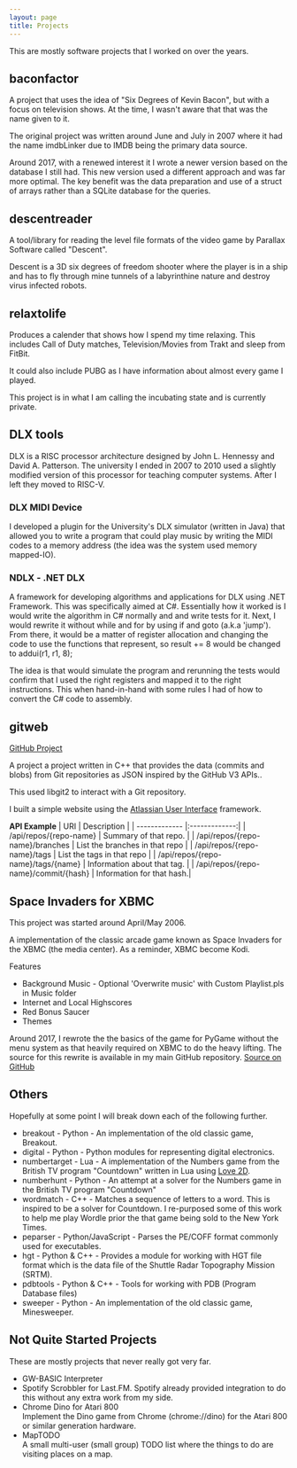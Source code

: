 ```yaml
---
layout: page
title: Projects
---
```


This are mostly software projects that I worked on over the years.

## baconfactor
A project that uses the idea of "Six Degrees of Kevin Bacon", but with a focus
on television shows. At the time, I wasn't aware that that was the name
given to it.

The original project was written around June and July in 2007 where it had the
name imdbLinker due to IMDB being the primary data source.

Around 2017, with a renewed interest it I wrote a newer version based on the
database I still had. This new version used a different approach and was far
more optimal. The key benefit was the data preparation and use of a
struct of arrays rather than a SQLite database for the queries.

## descentreader
A tool/library for reading the level file formats of the video game by
Parallax Software called "Descent".

Descent is a 3D six degrees of freedom shooter where the player is in a ship
and has to fly through mine tunnels of a labyrinthine nature and destroy
virus infected robots.

## relaxtolife
Produces a calender that shows how I spend my time relaxing. This includes
Call of Duty matches, Television/Movies from Trakt and sleep from FitBit.

It could also include PUBG as I have information about almost every game I
played.

This project is in what I am calling the incubating state and is currently
private.

## DLX tools

DLX is a RISC processor architecture designed by John L. Hennessy and David A.
Patterson. The university I ended in 2007 to 2010 used a slightly modified
version of this processor for teaching computer systems. After I left they
moved to RISC-V.

### DLX MIDI Device

I developed a plugin for the University's DLX simulator (written in Java) that
allowed you to write a program that could play music by writing the MIDI codes
to a memory address (the idea was the system used memory mapped-IO).

### NDLX - .NET DLX

A framework for developing algorithms and applications for DLX using .NET
Framework. This was specifically aimed at C#.
Essentially how it worked is I would write the algorithm in C# normally and
and write tests for it. Next, I would rewrite it without while and for by
using if and goto (a.k.a 'jump'). From there, it would be a matter of
register allocation and changing the code to use the functions that
represent, so result += 8 would be changed to addui(r1, r1, 8);

The idea is that would simulate the program and rerunning the tests would
confirm that I used the right registers and mapped it to the right
instructions. This when hand-in-hand with some rules I had of how to
convert the C# code to assembly.

## gitweb
[GitHub Project](https://github.com/donno/gitweb)

A project a project written in C++ that provides the data (commits and blobs)
from Git repositories as JSON inspired by the GitHub V3 APIs..

This used libgit2 to interact with a Git repository.

I built a simple website using the
[Atlassian User Interface](https://aui.atlassian.com/) framework.

**API Example**
| URI           | Description   |
| ------------- |:-------------:|
| /api/repos/{repo-name} | Summary of that repo. |
| /api/repos/{repo-name}/branches | List the branches in that repo |
| /api/repos/{repo-name}/tags | List the tags in that repo |
| /api/repos/{repo-name}/tags/{name} | Information about that tag. |
| /api/repos/{repo-name}/commit/{hash} | Information for that hash.|

## Space Invaders for XBMC

This project was started around April/May 2006.

A implementation of the classic arcade game known as Space Invaders for the
XBMC (the media center). As a reminder, XBMC become Kodi.

Features
* Background Music - Optional 'Overwrite music' with Custom Playlist.pls in
  Music folder
* Internet and Local Highscores
* Red Bonus Saucer
* Themes

Around 2017, I rewrote the the basics of the game for PyGame without the
menu system as that heavily required on XBMC to do the heavy lifting.
The source for this rewrite is available in my main GitHub repository.
[Source on GitHub](https://github.com/donno/warehouse51/tree/master/vaders)

## Others
Hopefully at some point I will break down each of the following further.

- breakout - Python - An implementation of the old classic game, Breakout.
- digital - Python - Python modules for representing digital electronics.
- numbertarget - Lua - A implementation of the Numbers game from the British TV
  program "Countdown" written in Lua using [Love 2D](https://love2d.org/).
- numberhunt - Python - An attempt at a solver for the Numbers game in
  the British TV program "Countdown"
- wordmatch - C++ - Matches a sequence of letters to a word.
  This is inspired to be a solver for Countdown.
  I re-purposed some of this work to help me play Wordle prior the that game
  being sold to the New York Times.
- peparser - Python/JavaScript - Parses the PE/COFF format commonly used for
  executables.
- hgt - Python & C++ - Provides a module for working with HGT file format which
  is the data file of the Shuttle Radar Topography Mission (SRTM).
- pdbtools - Python & C++ - Tools for working with PDB (Program Database files)
- sweeper - Python - An implementation of the old classic game, Minesweeper.

## Not Quite Started Projects

These are mostly projects that never really got very far.

* GW-BASIC Interpreter
* Spotify Scrobbler for Last.FM. Spotify already provided integration to do
  this without any extra work from my side.
* Chrome Dino for Atari 800\
  Implement the Dino game from Chrome (chrome://dino) for the Atari 800 or
  similar generation hardware.
* MapTODO\
  A small multi-user (small group) TODO list where the things to do are
  visiting places on a map.
